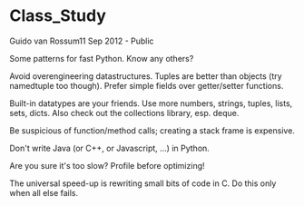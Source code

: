 # Class_Study

Guido van Rossum11 Sep 2012 - Public

Some patterns for fast Python. Know any others?

Avoid overengineering datastructures. Tuples are better than objects (try namedtuple too though). Prefer simple fields over getter/setter functions.

Built-in datatypes are your friends. Use more numbers, strings, tuples, lists, sets, dicts. Also check out the collections library, esp. deque.

Be suspicious of function/method calls; creating a stack frame is expensive.

Don't write Java (or C++, or Javascript, ...) in Python.

Are you sure it's too slow? Profile before optimizing!

The universal speed-up is rewriting small bits of code in C. Do this only when all else fails.
